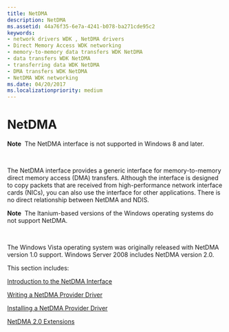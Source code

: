```yaml
---
title: NetDMA
description: NetDMA
ms.assetid: 44a76f35-6e7a-4241-b078-ba271cde95c2
keywords:
- network drivers WDK , NetDMA drivers
- Direct Memory Access WDK networking
- memory-to-memory data transfers WDK NetDMA
- data transfers WDK NetDMA
- transferring data WDK NetDMA
- DMA transfers WDK NetDMA
- NetDMA WDK networking
ms.date: 04/20/2017
ms.localizationpriority: medium
---
```


# NetDMA


**Note**  The NetDMA interface is not supported in Windows 8 and later.

 




The NetDMA interface provides a generic interface for memory-to-memory direct memory access (DMA) transfers. Although the interface is designed to copy packets that are received from high-performance network interface cards (NICs), you can also use the interface for other applications. There is no direct relationship between NetDMA and NDIS.

**Note**  The Itanium-based versions of the Windows operating systems do not support NetDMA.

 

The Windows Vista operating system was originally released with NetDMA version 1.0 support. Windows Server 2008 includes NetDMA version 2.0.

This section includes:

[Introduction to the NetDMA Interface](introduction-to-the-netdma-interface.md)

[Writing a NetDMA Provider Driver](writing-a-netdma-provider-driver.md)

[Installing a NetDMA Provider Driver](installing-a-netdma-provider-driver.md)

[NetDMA 2.0 Extensions](netdma-2-0-extensions.md)

 

 





